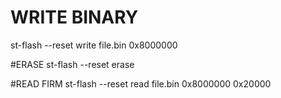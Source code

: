 # WRITE BINARY
st-flash --reset write file.bin 0x8000000

#ERASE
st-flash --reset erase

#READ FIRM
st-flash --reset read file.bin 0x8000000 0x20000